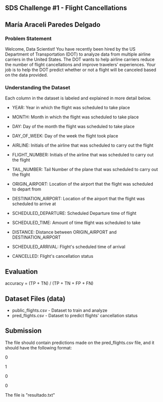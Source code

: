 ## SDS Challenge #1 - Flight Cancellations
## María Araceli Paredes Delgado

### Problem Statement
Welcome, Data Scientist! You have recently been hired by the US Department of Transportation (DOT) to analyze data from multiple airline carriers in the United States. The DOT wants to help airline carriers reduce the number of flight cancellations and improve travelers' experiences. Your job is to help the DOT predict whether or not a flight will be canceled based on the data provided.

### Understanding the Dataset

Each column in the dataset is labeled and explained in more detail below.

- YEAR: Year in which the flight was scheduled to take place

- MONTH: Month in which the flight was scheduled to take place

- DAY: Day of the month the flight was scheduled to take place

- DAY_OF_WEEK: Day of the week the flight took place

- AIRLINE: Initials of the airline that was scheduled to carry out the flight

- FLIGHT_NUMBER: Initials of the airline that was scheduled to carry out the flight

- TAIL_NUMBER: Tail Number of the plane that was scheduled to carry out the flight

- ORIGIN_AIRPORT: Location of the airport that the flight was scheduled to depart from

- DESTINATION_AIRPORT: Location of the airport that the flight was scheduled to arrive at

- SCHEDULED_DEPARTURE: Scheduled Departure time of flight

- SCHEDULED_TIME: Amount of time flight was scheduled to take

- DISTANCE: Distance between ORIGIN_AIRPORT and DESTINATION_AIRPORT

- SCHEDULED_ARRIVAL: Flight's scheduled time of arrival

- CANCELLED: Flight's cancellation status

## Evaluation


accuracy = (TP + TN) / (TP + TN + FP + FN)


## Dataset Files (data)

- public_flights.csv - Dataset to train and analyze 
- pred_flights.csv - Dataset to predict flights' cancellation status

## Submission
The file should contain predictions made on the pred_flights.csv file, and it should have the following format: 

0

1

0

0

The file is "resultado.txt"


